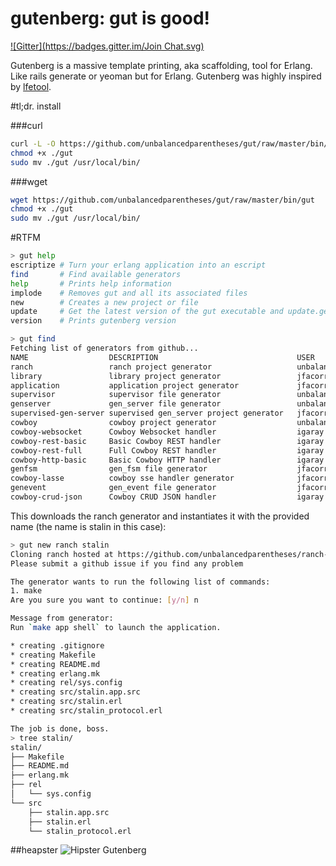 gutenberg: gut is good!
=========
[![Gitter](https://badges.gitter.im/Join Chat.svg)](https://gitter.im/unbalancedparentheses/gut?utm_source=badge&utm_medium=badge&utm_campaign=pr-badge&utm_content=badge)

Gutenberg is a massive template printing, aka scaffolding, tool for Erlang. Like rails generate or yeoman but for Erlang. Gutenberg was highly inspired by [lfetool](https://github.com/lfe/lfetool).

#tl;dr. install

###curl
```bash
curl -L -O https://github.com/unbalancedparentheses/gut/raw/master/bin/gut
chmod +x ./gut
sudo mv ./gut /usr/local/bin/
```

###wget
```bash
wget https://github.com/unbalancedparentheses/gut/raw/master/bin/gut
chmod +x ./gut
sudo mv ./gut /usr/local/bin/
```

#RTFM

```bash
> gut help
escriptize # Turn your erlang application into an escript
find       # Find available generators
help       # Prints help information
implode    # Removes gut and all its associated files
new        # Creates a new project or file
update     # Get the latest version of the gut executable and update.gens
version    # Prints gutenberg version
```

```bash
> gut find
Fetching list of generators from github...
NAME                  DESCRIPTION                               USER                  STARS
ranch                 ranch project generator                   unbalancedparentheses     3
library               library project generator                 jfacorro                  2
application           application project generator             jfacorro                  2
supervisor            supervisor file generator                 unbalancedparentheses     2
genserver             gen_server file generator                 unbalancedparentheses     2
supervised-gen-server supervised gen_server project generator   jfacorro                  2
cowboy                cowboy project generator                  unbalancedparentheses     1
cowboy-websocket      Cowboy Websocket handler                  igaray                    1
cowboy-rest-basic     Basic Cowboy REST handler                 igaray                    1
cowboy-rest-full      Full Cowboy REST handler                  igaray                    1
cowboy-http-basic     Basic Cowboy HTTP handler                 igaray                    1
genfsm                gen_fsm file generator                    jfacorro                  0
cowboy-lasse          cowboy sse handler generator              jfacorro                  0
genevent              gen_event file generator                  jfacorro                  0
cowboy-crud-json      Cowboy CRUD JSON handler                  igaray                    0
```

This downloads the ranch generator and instantiates it with the provided name (the name is stalin in this case):
```bash
> gut new ranch stalin
Cloning ranch hosted at https://github.com/unbalancedparentheses/ranch-gutenberg-generator
Please submit a github issue if you find any problem

The generator wants to run the following list of commands:
1. make
Are you sure you want to continue: [y/n] n

Message from generator:
Run `make app shell` to launch the application.

* creating .gitignore
* creating Makefile
* creating README.md
* creating erlang.mk
* creating rel/sys.config
* creating src/stalin.app.src
* creating src/stalin.erl
* creating src/stalin_protocol.erl

The job is done, boss.
> tree stalin/
stalin/
├── Makefile
├── README.md
├── erlang.mk
├── rel
│   └── sys.config
└── src
    ├── stalin.app.src
    ├── stalin.erl
    └── stalin_protocol.erl
```

##heapster
![Hipster Gutenberg](https://raw.githubusercontent.com/unbalancedparentheses/gut/master/gutenberg.jpg)
